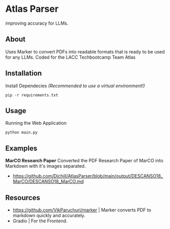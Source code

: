 # Atlas Parser
improving accuracy for LLMs. 

## About
Uses Marker to convert PDFs into readable formats that is ready to be used for any LLMs. Coded for the LACC Techbootcamp Team Atlas


## Installation
Install Dependecies *(Recommended to use a virtual environment!)*
```
pip -r requirements.txt
```

## Usage
Running the Web Application
```
python main.py
```

## Examples
**MarCO Research Paper**
Converted the PDF Research Paper of MarCO into Markdown with it's images separated.
- https://github.com/Dichill/AtlasParser/blob/main/output/DESCANSO18_MarCO/DESCANSO18_MarCO.md

## Resources
- https://github.com/VikParuchuri/marker | Marker converts PDF to markdown quickly and accurately.
- Gradio                                 | For the Frontend.

